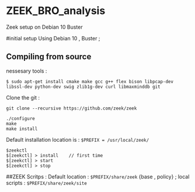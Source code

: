 # ZEEK_BRO_analysis
Zeek setup on Debian 10 Buster

#initial setup
Using Debian 10 , Buster ;

## Compiling from source 
 [link to follw ]: (https://docs.zeek.org/en/current/install/install.html)
 
 nessesary tools :
 
 `$ sudo apt-get install cmake make gcc g++ flex bison libpcap-dev libssl-dev python-dev swig zlib1g-dev curl libmaxminddb git `

Clone the git :

`git clone --recursive https://github.com/zeek/zeek`

```
./configure
make
make install
```

Default installation location is : `$PREFIX = /usr/local/zeek/`
 
 ``` 
 $zeekctl
 $[zeekctl] > install    // first time
 $[zeekctl] > start
 $[zeekctl] > stop
 ```


##ZEEK Scritps :
Default location : `$PREFIX/share/zeek`    {base , policy} ;
local scripts : `$PREFIX/share/zeek/site`




